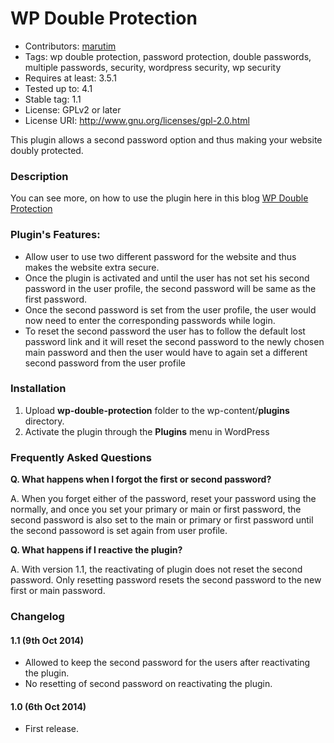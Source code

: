 # WP Double Protection 

* Contributors: [marutim](https://profiles.wordpress.org/marutim)
* Tags: wp double protection, password protection, double passwords, multiple passwords, security, wordpress security, wp security
* Requires at least: 3.5.1
* Tested up to: 4.1
* Stable tag: 1.1
* License: GPLv2 or later
* License URI: http://www.gnu.org/licenses/gpl-2.0.html

This plugin allows a second password option and thus making your website doubly protected.

### Description 
You can see more, on how to use the plugin here in this blog [WP Double Protection](http://www.sourcexpress.com/wp-double-protection/)

### Plugin's Features: 

* Allow user to use two different password for the website and thus makes the website extra secure.
* Once the plugin is activated and until the user has not set his second password in the user profile, the second password will be same as the first password.
* Once the second password is set from the user profile, the user would now need to enter the corresponding passwords while login.
* To reset the second password the user has to follow the default lost password link and it will reset the second password to the newly chosen main password and then the user would have to again set a different second password from the user profile

### Installation
1. Upload **wp-double-protection** folder to the wp-content/**plugins** directory.
2. Activate the plugin through the **Plugins** menu in WordPress

### Frequently Asked Questions
**Q. What happens when I forgot the first or second password?**

A. When you forget either of the password, reset your password using the normally, and once you set your primary or main or first password, the second password is also set to the main or primary or first password until the second passoword is set again from user profile.

**Q. What happens if I reactive the plugin?**

A. With version 1.1, the reactivating of plugin does not reset the second password. Only resetting password resets the second password to the new first or main password.

### Changelog
#### 1.1 (9th Oct 2014)
* Allowed to keep the second password for the users after reactivating the plugin.
* No resetting of second password on reactivating the plugin.

#### 1.0 (6th Oct 2014)
* First release.

